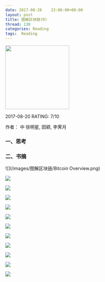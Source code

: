```yaml
---
date: 2017-08-20    23:00:00+00:00
layout: post
title: 图解区块链(R)
thread: 130
categories: Reading
tags:  Reading
---
```


<img src="https://images-cn.ssl-images-amazon.com/images/I/81ZD%2B6kUgML.jpg" width="200" />

2017-08-20 RATING:  7/10

[图解区块链]: https://www.amazon.cn/%E5%9B%BE%E8%AF%B4%E5%8C%BA%E5%9D%97%E9%93%BE-%E7%A5%9E%E4%B8%80%E6%A0%B7%E7%9A%84%E9%87%91%E8%9E%8D%E7%A7%91%E6%8A%80%E4%B8%8E%E6%9C%AA%E6%9D%A5%E7%A4%BE%E4%BC%9A-%E5%BE%90%E6%98%8E%E6%98%9F/dp/B073LC6GBM

作者： 中 徐明星, 田颖, 李霁月  

### 一、思考


### 二、书摘



![](/images/图解区块链/Bitcoin Overview.png)



![](/images/图解区块链/区块链原理.png)



![](/images/图解区块链/区块链基础架构模型.png)



![](/images/图解区块链/区块链如何工作.png)



![](/images/图解区块链/区块链特征.png)



![](/images/图解区块链/区块链的分布式记账方式.png)



![](/images/图解区块链/区块链的局限.png)



![](/images/图解区块链/区块链的的工作原理.JPG)



![](/images/图解区块链/拜占庭将军问题.png)



![](/images/图解区块链/比特币底层的数据结构.JPG)



![](/images/图解区块链/拜占庭将军问题.JPG)



![](/images/图解区块链/货币演变.png)

